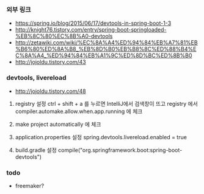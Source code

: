 
### 외부 링크
* https://spring.io/blog/2015/06/17/devtools-in-spring-boot-1-3
* http://knight76.tistory.com/entry/spring-boot-springloaded-%EB%8C%80%EC%8B%A0-devtools
* http://zetawiki.com/wiki/%EC%8A%A4%ED%94%84%EB%A7%81%EB%B6%80%ED%8A%B8_%EB%8D%B0%EB%B8%8C%ED%88%B4%EC%8A%A4_%ED%94%84%EB%A1%9C%ED%8D%BC%ED%8B%B0
* http://jojoldu.tistory.com/43


### devtools, livereload
* http://jojoldu.tistory.com/48
1) registry 설정
ctrl + shift + a 를 누르면 IntelliJ에서 검색창이 뜨고 registry 에서 
compiler.automake.allow.when.app.running  에 체크

2) make project automatically 에 체크

3) application.properties 설정
spring.devtools.livereload.enabled = true

4) build.gradle 설정 
compile("org.springframework.boot:spring-boot-devtools")


### todo
* freemaker?





